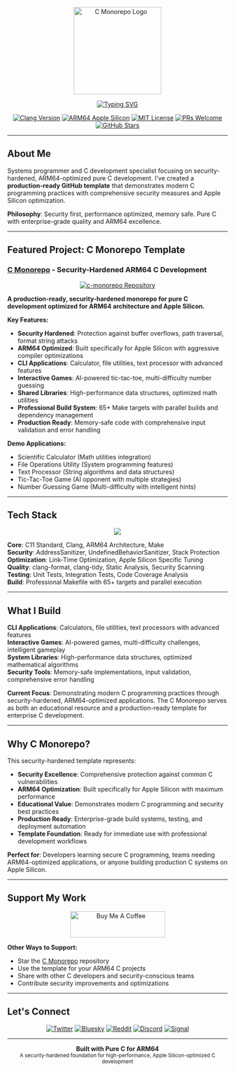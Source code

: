 <p align="center">
  <img src="https://github.com/dunamismax/c-monorepo/blob/main/c.png" alt="C Monorepo Logo" width="200" />
</p>

<p align="center">
  <a href="https://github.com/dunamismax">
    <img src="https://readme-typing-svg.demolab.com/?font=Fira+Code&size=24&pause=1000&color=3071A4&center=true&vCenter=true&width=800&lines=Systems+Programmer+%7C+C+Development+Specialist;Creator+of+C+Monorepo+Template;ARM64+Optimized+Pure+C+Development;From+CLI+Tools+to+Interactive+Games;Security-Hardened+C+Applications;Apple+Silicon+Optimized+Build+System;Professional+Make+Build+Orchestration;Apps+%2B+Games+%2B+Libraries+%2B+Tools;65%2B+Makefile+Targets+for+Complete+Workflow;Maximum+Performance%2C+Pure+C+Power;Production-Ready+Security+Hardening;Complete+Monorepo+with+Shared+Libraries;Educational+%2B+Production+Template;Click+Use+This+Template+to+Start;Professional+Development+Workflows;Modern+C+Programming+Practices;ARM64+Apple+Silicon+Excellence;Memory-Safe+%26+High+Performance;Single+Language+Ecosystem+Mastery;From+Calculator+to+Games+in+Pure+C;Security+First+%26+Performance+Optimized" alt="Typing SVG" />
  </a>
</p>

<p align="center">
  <a href="https://clang.llvm.org/"><img src="https://img.shields.io/badge/Clang-15+-blue.svg?logo=llvm" alt="Clang Version"></a>
  <a href="https://developer.apple.com/documentation/apple-silicon"><img src="https://img.shields.io/badge/ARM64-Apple_Silicon-black.svg?logo=apple" alt="ARM64 Apple Silicon"></a>
  <a href="https://opensource.org/licenses/MIT"><img src="https://img.shields.io/badge/License-MIT-green.svg" alt="MIT License"></a>
  <a href="https://github.com/dunamismax/c-monorepo/pulls"><img src="https://img.shields.io/badge/PRs-welcome-brightgreen.svg" alt="PRs Welcome"></a>
  <a href="https://github.com/dunamismax/c-monorepo/stargazers"><img src="https://img.shields.io/github/stars/dunamismax/c-monorepo" alt="GitHub Stars"></a>
</p>

---

## About Me

Systems programmer and C development specialist focusing on security-hardened, ARM64-optimized pure C development. I've created a **production-ready GitHub template** that demonstrates modern C programming practices with comprehensive security measures and Apple Silicon optimization.

**Philosophy**: Security first, performance optimized, memory safe. Pure C with enterprise-grade quality and ARM64 excellence.

---

## Featured Project: C Monorepo Template

### **[C Monorepo](https://github.com/dunamismax/c-monorepo)** - Security-Hardened ARM64 C Development

<p align="center">
  <a href="https://github.com/dunamismax/c-monorepo">
    <img src="https://github-readme-stats.vercel.app/api/pin/?username=dunamismax&repo=c-monorepo&theme=dark&show_owner=true" alt="c-monorepo Repository" />
  </a>
</p>

**A production-ready, security-hardened monorepo for pure C development optimized for ARM64 architecture and Apple Silicon.**

**Key Features:**

- **Security Hardened**: Protection against buffer overflows, path traversal, format string attacks
- **ARM64 Optimized**: Built specifically for Apple Silicon with aggressive compiler optimizations
- **CLI Applications**: Calculator, file utilities, text processor with advanced features
- **Interactive Games**: AI-powered tic-tac-toe, multi-difficulty number guessing
- **Shared Libraries**: High-performance data structures, optimized math utilities
- **Professional Build System**: 65+ Make targets with parallel builds and dependency management
- **Production Ready**: Memory-safe code with comprehensive input validation and error handling

**Demo Applications:**

- Scientific Calculator (Math utilities integration)
- File Operations Utility (System programming features)
- Text Processor (String algorithms and data structures)
- Tic-Tac-Toe Game (AI opponent with multiple strategies)
- Number Guessing Game (Multi-difficulty with intelligent hints)

---

## Tech Stack

<p align="center">
  <a href="https://skillicons.dev">
    <img src="https://skillicons.dev/icons?i=c,apple,linux,vscode,git,github" />
  </a>
</p>

**Core**: C11 Standard, Clang, ARM64 Architecture, Make  
**Security**: AddressSanitizer, UndefinedBehaviorSanitizer, Stack Protection  
**Optimization**: Link-Time Optimization, Apple Silicon Specific Tuning  
**Quality**: clang-format, clang-tidy, Static Analysis, Security Scanning  
**Testing**: Unit Tests, Integration Tests, Code Coverage Analysis  
**Build**: Professional Makefile with 65+ targets and parallel execution

---

## What I Build

**CLI Applications**: Calculators, file utilities, text processors with advanced features  
**Interactive Games**: AI-powered games, multi-difficulty challenges, intelligent gameplay  
**System Libraries**: High-performance data structures, optimized mathematical algorithms  
**Security Tools**: Memory-safe implementations, input validation, comprehensive error handling

**Current Focus**: Demonstrating modern C programming practices through security-hardened, ARM64-optimized applications. The C Monorepo serves as both an educational resource and a production-ready template for enterprise C development.

---

## Why C Monorepo?

This security-hardened template represents:

- **Security Excellence**: Comprehensive protection against common C vulnerabilities
- **ARM64 Optimization**: Built specifically for Apple Silicon with maximum performance
- **Educational Value**: Demonstrates modern C programming and security best practices
- **Production Ready**: Enterprise-grade build systems, testing, and deployment automation
- **Template Foundation**: Ready for immediate use with professional development workflows

**Perfect for**: Developers learning secure C programming, teams needing ARM64-optimized applications, or anyone building production C systems on Apple Silicon.

---

## Support My Work

<p align="center">
  <a href="https://www.buymeacoffee.com/dunamismax" target="_blank">
    <img src="https://cdn.buymeacoffee.com/buttons/v2/default-yellow.png" alt="Buy Me A Coffee" style="height: 60px !important;width: 217px !important;" />
  </a>
</p>

**Other Ways to Support:**

- Star the [C Monorepo](https://github.com/dunamismax/c-monorepo) repository
- Use the template for your ARM64 C projects
- Share with other C developers and security-conscious teams
- Contribute security improvements and optimizations

---

## Let's Connect

<p align="center">
  <a href="https://twitter.com/dunamismax" target="_blank"><img src="https://img.shields.io/badge/Twitter-%231DA1F2.svg?&style=for-the-badge&logo=twitter&logoColor=white" alt="Twitter"></a>
  <a href="https://bsky.app/profile/dunamismax.bsky.social" target="_blank"><img src="https://img.shields.io/badge/Bluesky-blue?style=for-the-badge&logo=bluesky&logoColor=white" alt="Bluesky"></a>
  <a href="https://reddit.com/user/dunamismax" target="_blank"><img src="https://img.shields.io/badge/Reddit-%23FF4500.svg?&style=for-the-badge&logo=reddit&logoColor=white" alt="Reddit"></a>
  <a href="https://discord.com/users/dunamismax" target="_blank"><img src="https://img.shields.io/badge/Discord-dunamismax-7289DA.svg?style=for-the-badge&logo=discord&logoColor=white" alt="Discord"></a>
  <a href="https://signal.me/#p/+dunamismax.66" target="_blank"><img src="https://img.shields.io/badge/Signal-dunamismax.66-3A76F0.svg?style=for-the-badge&logo=signal&logoColor=white" alt="Signal"></a>
</p>

---

<p align="center">
  <strong>Built with Pure C for ARM64</strong><br>
  <sub>A security-hardened foundation for high-performance, Apple Silicon-optimized C development</sub>
</p>
